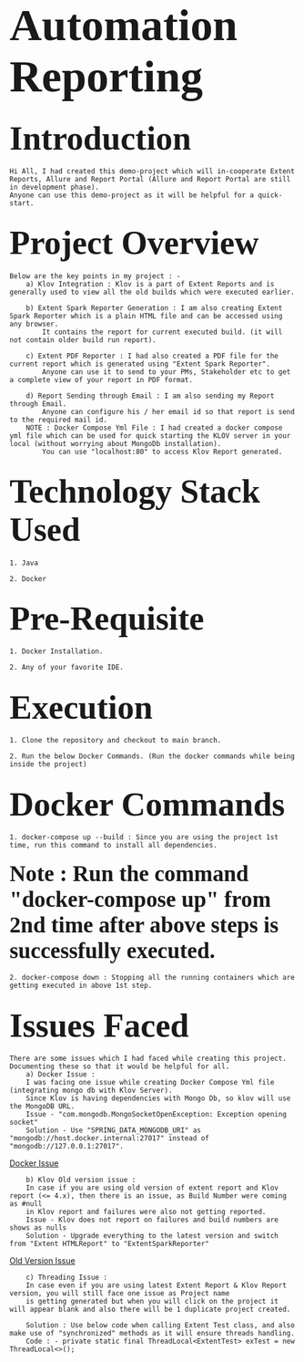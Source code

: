 # <span style="font-family: Calibri; font-size: 2.8em;"> Automation Reporting </span>

## <span style="font-family: Calibri; font-size: 2.8em;"> Introduction </span>
    Hi All, I had created this demo-project which will in-cooperate Extent Reports, Allure and Report Portal (Allure and Report Portal are still in development phase). 
    Anyone can use this demo-project as it will be helpful for a quick-start.
    
## <span style="font-family: Calibri; font-size: 2.8em;"> Project Overview </span>
    Below are the key points in my project : -
        a) Klov Integration : Klov is a part of Extent Reports and is generally used to view all the old builds which were executed earlier.

        b) Extent Spark Reporter Generation : I am also creating Extent Spark Reporter which is a plain HTML file and can be accessed using any browser. 
            It contains the report for current executed build. (it will not contain older build run report).

        c) Extent PDF Reporter : I had also created a PDF file for the current report which is generated using "Extent Spark Reporter". 
            Anyone can use it to send to your PMs, Stakeholder etc to get a complete view of your report in PDF format.

        d) Report Sending through Email : I am also sending my Report through Email.
            Anyone can configure his / her email id so that report is send to the required mail id.
        NOTE : Docker Compose Yml File : I had created a docker compose yml file which can be used for quick starting the KLOV server in your local (without worrying about MongoDb installation).
            You can use "localhost:80" to access Klov Report generated.

## <span style="font-family: Calibri; font-size: 2.8em;"> Technology Stack Used </span>

    1. Java

    2. Docker 

## <span style="font-family: Calibri; font-size: 2.8em;"> Pre-Requisite </span>

    1. Docker Installation.

    2. Any of your favorite IDE.

## <span style="font-family: Calibri; font-size: 2.8em;"> Execution </span>

    1. Clone the repository and checkout to main branch.

    2. Run the below Docker Commands. (Run the docker commands while being inside the project)

## <span style="font-family: Calibri; font-size: 2.8em;"> Docker Commands </span>

    1. docker-compose up --build : Since you are using the project 1st time, run this command to install all dependencies.

#### <span style="font-family: Calibri; font-size: 2.8em;"> Note : Run the command "docker-compose up" from 2nd time after above steps is successfully executed. </span>

    2. docker-compose down : Stopping all the running containers which are getting executed in above 1st step.

## <span style="font-family: Calibri; font-size: 2.8em;"> Issues Faced </span>
    There are some issues which I had faced while creating this project. 
    Documenting these so that it would be helpful for all.
        a) Docker Issue : 
        I was facing one issue while creating Docker Compose Yml file (integrating mongo db with Klov Server).
        Since Klov is having dependencies with Mongo Db, so klov will use the MongoDB URL.
        Issue - "com.mongodb.MongoSocketOpenException: Exception opening socket"
        Solution - Use "SPRING_DATA_MONGODB_URI" as "mongodb://host.docker.internal:27017" instead of "mongodb://127.0.0.1:27017".

[Docker Issue](https://github.com/extent-framework/klov/issues/66)

        b) Klov Old version issue : 
        In case if you are using old version of extent report and Klov report (<= 4.x), then there is an issue, as Build Number were coming as #null
        in Klov report and failures were also not getting reported.
        Issue - Klov does not report on failures and build numbers are shows as nulls
        Solution - Upgrade everything to the latest version and switch from "Extent HTMLReport" to "ExtentSparkReporter"

[Old Version Issue](https://github.com/extent-framework/klov/issues/67)

        c) Threading Issue :
        In case even if you are using latest Extent Report & Klov Report version, you will still face one issue as Project name 
        is getting generated but when you will click on the project it will appear blank and also there will be 1 duplicate project created.
        
        Solution : Use below code when calling Extent Test class, and also make use of "synchronized" methods as it will ensure threads handling.
        Code : - private static final ThreadLocal<ExtentTest> exTest = new ThreadLocal<>();